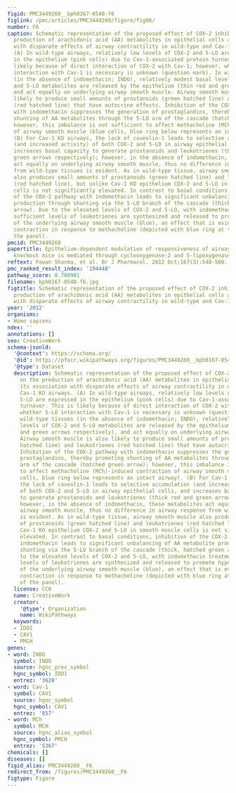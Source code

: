 ```yaml
---
figid: PMC3449260__bph0167-0548-f6
figlink: /pmc/articles/PMC3449260/figure/fig06/
number: F6
caption: Schematic representation of the proposed effect of COX-2 inhibition on the
  production of arachidonic acid (AA) metabolites in epithelial cells and its association
  with disparate effects of airway contractility in wild-type and Cav-1 KO airways.
  (A) In wild-type airways, relatively low levels of COX-2 and 5-LO are expressed
  in the epithelium (pink cells) due to Cav-1-associated protein turnover. This is
  likely because of direct interaction of COX-2 with Cav-1; however, whether 5-LO
  interaction with Cav-1 is necessary is unknown (question mark). In wild-type tissues
  (in the absence of indomethacin; INDO), relatively modest basal levels of COX-2
  and 5-LO metabolites are released by the epithelium (thin red and green arrows respectively),
  and act equally on underlying airway smooth muscle. Airway smooth muscle is also
  likely to produce small amounts of prostanoids (green hatched line) and leukotrienes
  (red hatched line) that have autocrine effects. Inhibition of the COX-2 pathway
  with indomethacin suppresses the generation of prostaglandins, thereby promoting
  shunting of AA metabolites through the 5-LO arm of the cascade (hatched green arrow);
  however, this imbalance is not sufficient to affect methacholine (MCh)-induced contraction
  of airway smooth muscle (blue cells, blue ring below represents an intact airway).
  (B) For Cav-1 KO airways, the lack of caveolin-1 leads to selective accumulation
  (and increased activity) of both COX-2 and 5-LO in airway epithelial cells, and
  increases basal capacity to generate prostanoids and leukotrienes (thick red and
  green arrows respectively); however, in the absence of indomethacin, these metabolites
  act equally on underlying airway smooth muscle, thus no difference in airway response
  from wild-type tissues is evident. As in wild-type tissue, airway smooth muscle
  also produces small amounts of prostanoids (green hatched line) and leukotrienes
  (red hatched line), but unlike Cav-1 KO epithelium COX-2 and 5-LO in smooth muscle
  cells is not significantly elevated. In contrast to basal conditions, inhibition
  of the COX-2 pathway with indomethacin leads to significant unbalancing of AA metabolite
  production through shunting via the 5-LO branch of the cascade (thick, hatched green
  arrow). Due to the elevated levels of COX-2 and 5-LO, with indomethacin treatment
  sufficient levels of leukotrienes are synthesized and released to promote hypercontractility
  of the underlying airway smooth muscle (blue), an effect that is evident by excessive
  contraction in response to methacholine (depicted with blue ring at the bottom of
  the panel).
pmcid: PMC3449260
papertitle: Epithelium-dependent modulation of responsiveness of airways from caveolin-1
  knockout mice is mediated through cyclooxygenase-2 and 5-lipoxygenase.
reftext: Pawan Sharma, et al. Br J Pharmacol. 2012 Oct;167(3):548-560.
pmc_ranked_result_index: '194448'
pathway_score: 0.760901
filename: bph0167-0548-f6.jpg
figtitle: Schematic representation of the proposed effect of COX-2 inhibition on the
  production of arachidonic acid (AA) metabolites in epithelial cells and its association
  with disparate effects of airway contractility in wild-type and Cav-1 KO airways
year: '2012'
organisms:
- Homo sapiens
ndex: ''
annotations: []
seo: CreativeWork
schema-jsonld:
  '@context': https://schema.org/
  '@id': https://pfocr.wikipathways.org/figures/PMC3449260__bph0167-0548-f6.html
  '@type': Dataset
  description: Schematic representation of the proposed effect of COX-2 inhibition
    on the production of arachidonic acid (AA) metabolites in epithelial cells and
    its association with disparate effects of airway contractility in wild-type and
    Cav-1 KO airways. (A) In wild-type airways, relatively low levels of COX-2 and
    5-LO are expressed in the epithelium (pink cells) due to Cav-1-associated protein
    turnover. This is likely because of direct interaction of COX-2 with Cav-1; however,
    whether 5-LO interaction with Cav-1 is necessary is unknown (question mark). In
    wild-type tissues (in the absence of indomethacin; INDO), relatively modest basal
    levels of COX-2 and 5-LO metabolites are released by the epithelium (thin red
    and green arrows respectively), and act equally on underlying airway smooth muscle.
    Airway smooth muscle is also likely to produce small amounts of prostanoids (green
    hatched line) and leukotrienes (red hatched line) that have autocrine effects.
    Inhibition of the COX-2 pathway with indomethacin suppresses the generation of
    prostaglandins, thereby promoting shunting of AA metabolites through the 5-LO
    arm of the cascade (hatched green arrow); however, this imbalance is not sufficient
    to affect methacholine (MCh)-induced contraction of airway smooth muscle (blue
    cells, blue ring below represents an intact airway). (B) For Cav-1 KO airways,
    the lack of caveolin-1 leads to selective accumulation (and increased activity)
    of both COX-2 and 5-LO in airway epithelial cells, and increases basal capacity
    to generate prostanoids and leukotrienes (thick red and green arrows respectively);
    however, in the absence of indomethacin, these metabolites act equally on underlying
    airway smooth muscle, thus no difference in airway response from wild-type tissues
    is evident. As in wild-type tissue, airway smooth muscle also produces small amounts
    of prostanoids (green hatched line) and leukotrienes (red hatched line), but unlike
    Cav-1 KO epithelium COX-2 and 5-LO in smooth muscle cells is not significantly
    elevated. In contrast to basal conditions, inhibition of the COX-2 pathway with
    indomethacin leads to significant unbalancing of AA metabolite production through
    shunting via the 5-LO branch of the cascade (thick, hatched green arrow). Due
    to the elevated levels of COX-2 and 5-LO, with indomethacin treatment sufficient
    levels of leukotrienes are synthesized and released to promote hypercontractility
    of the underlying airway smooth muscle (blue), an effect that is evident by excessive
    contraction in response to methacholine (depicted with blue ring at the bottom
    of the panel).
  license: CC0
  name: CreativeWork
  creator:
    '@type': Organization
    name: WikiPathways
  keywords:
  - IDO1
  - CAV1
  - PMCH
genes:
- word: INDO
  symbol: INDO
  source: hgnc_prev_symbol
  hgnc_symbol: IDO1
  entrez: '3620'
- word: Cav-1
  symbol: CAV1
  source: hgnc_symbol
  hgnc_symbol: CAV1
  entrez: '857'
- word: MCh
  symbol: MCH
  source: hgnc_alias_symbol
  hgnc_symbol: PMCH
  entrez: '5367'
chemicals: []
diseases: []
figid_alias: PMC3449260__F6
redirect_from: /figures/PMC3449260__F6
figtype: Figure
---
```

